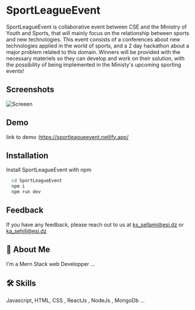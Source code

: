 
# SportLeagueEvent

SportLeagueEvent is
collaborative event between CSE and the Ministry of Youth and Sports, that will mainly focus on the relationship between sports and new technologies. This event consists of a conferences about new technologies applied in the world of sports, and a 2 day hackathon about a major problem related to this domain. Winners will be provided with the necessary materiels so they can develop and work on their solution, with the possibility of being implemented in the Ministy's upcoming sporting events!
## Screenshots
![Screeen](https://user-images.githubusercontent.com/77940258/206852526-70b3041b-d843-4ce4-aa5c-8326b7a7fa5e.png)


## Demo

link to demo :https://sportleagueevent.netlify.app/


## Installation

Install SportLeagueEvent with npm

```bash
  cd SportLeagueEvent
  npm i 
  npm run dev
```
    
## Feedback

If you have any feedback, please reach out to us at ks_sellami@esi.dz or ka_sehili@esi.dz


## 🚀 About Me
I'm a Mern Stack web Developper ...


## 🛠 Skills
Javascript, HTML, CSS , ReactJs , NodeJs , MongoDb  ...

